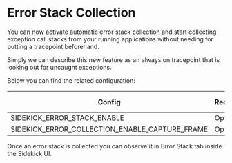 # Error Stack Collection

You can now activate automatic error stack collection and start collecting exception call stacks from your running applications without needing for putting a tracepoint beforehand.

Simply we can describe this new feature as an always on tracepoint that is looking out for uncaught exceptions.&#x20;



Below you can find the related configuration:

| Config                                              | Requirement | Default Value |
| --------------------------------------------------- | ----------- | ------------- |
| SIDEKICK\_ERROR\_STACK\_ENABLE                      | Optional    | false         |
| SIDEKICK\_ERROR\_COLLECTION\_ENABLE\_CAPTURE\_FRAME | Optional    | false         |

Once an error stack is collected you can observe it in Error Stack tab inside the Sidekick UI.




